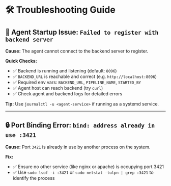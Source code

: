 # 🛠️ Troubleshooting Guide

## 🚫 Agent Startup Issue: `Failed to register with backend server`

**Cause:** The agent cannot connect to the backend server to register.

**Quick Checks:**

- ✅ Backend is running and listening (default: `8096`)
- ✅ `BACKEND_URL` is reachable and correct (e.g. `http://localhost:8096`)
- ✅ Required env vars: `BACKEND_URL`, `PIPELINE_NAME`, `STARTED_BY`
- ✅ Agent host can reach backend (try `curl`)
- ✅ Check agent and backend logs for detailed errors

**Tip:** Use `journalctl -u <agent-service>` if running as a systemd service.

---

## 🔒 Port Binding Error: `bind: address already in use :3421`

**Cause:** Port `3421` is already in use by another process on the system.

**Fix:**

- ✅ Ensure no other service (like nginx or apache) is occupying port 3421
- ✅ Use `sudo lsof -i :3421` or `sudo netstat -tulpn | grep :3421` to identify the process
